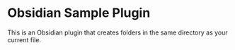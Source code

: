 # Obsidian Sample Plugin

This is an Obsidian plugin that creates folders in the same directory as your current file.
